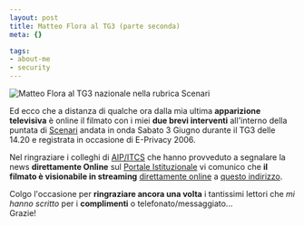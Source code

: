 ```yaml
--- 
layout: post
title: Matteo Flora al TG3 (parte seconda)
meta: {}

tags: 
- about-me
- security
---
```

![Matteo Flora al TG3 nazionale nella rubrica Scenari](http://www.lastknight.com//download/20060605_TG3.jpg)

Ed ecco che a distanza di qualche ora dalla mia ultima **apparizione televisiva** è online il filmato con i miei **due brevi interventi** all'interno della puntata di [Scenari](http://www.tg3.rai.it/SITOTG/TG3_pagina/0,,11,00.html) andata in onda Sabato 3 Giugno durante il TG3 delle 14.20 e registrata in occasione di E-Privacy 2006.

Nel ringraziare i colleghi di [AIP/ITCS](http://www.aipnet.it) che hanno provveduto a segnalare la news **direttamente Online** sul [Portale Istituzionale]((http://www.aipnet.it)) vi comunico che **il filmato è visionabile in streaming** [direttamente online](http://www.tg3.rai.it/SITOTG/TG3_video/0,,1068256-news,00.html) a [questo indirizzo](http://www.tg3.rai.it/SITOTG/TG3_video/0,,1068256-news,00.html).  

Colgo l'occasione per **ringraziare ancora una volta** i tantissimi lettori che *mi hanno scritto* per i **complimenti** o telefonato/messaggiato...  
Grazie!  
